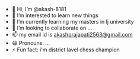 - 👋 Hi, I’m @akash-8181
- 👀 I’m interested to learn new things
- 🌱 I’m currently learning my masters in lj university
- 💞️ I’m looking to collaborate on ...
- 📫 my email id is akashprajapati2563@gmail.com
- 😄 Pronouns: ...
- ⚡ Fun fact: i'm district lavel chess champion

<!---
akash-8181/akash-8181 is a ✨ special ✨ repository because its `README.md` (this file) appears on your GitHub profile.
You can click the Preview link to take a look at your changes.
--->
